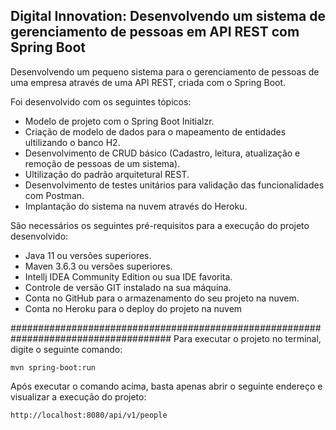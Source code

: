 <h2>Digital Innovation: Desenvolvendo um sistema de gerenciamento de pessoas em API REST com Spring Boot</h2>

Desenvolvendo um pequeno sistema para o gerenciamento de pessoas de uma empresa através de uma API REST, criada com o Spring Boot.

Foi desenvolvido com os seguintes tópicos:

* Modelo de projeto com o Spring Boot Initialzr.
* Criação de modelo de dados para o mapeamento de entidades ultilizando o banco H2.
* Desenvolvimento de CRUD básico (Cadastro, leitura, atualização e remoção de pessoas de um sistema).
* Ultilização do padrão arquitetural REST.
* Desenvolvimento de testes unitários para validação das funcionalidades com Postman.
* Implantação do sistema na nuvem através do Heroku.


São necessários os seguintes pré-requisitos para a execução do projeto desenvolvido:

* Java 11 ou versões superiores.
* Maven 3.6.3 ou versões superiores.
* Intellj IDEA Community Edition ou sua IDE favorita.
* Controle de versão GIT instalado na sua máquina.
* Conta no GitHub para o armazenamento do seu projeto na nuvem.
* Conta no Heroku para o deploy do projeto na nuvem

  

#####################################################################################
Para executar o projeto no terminal, digite o seguinte comando:
```shell script
mvn spring-boot:run 
```

Após executar o comando acima, basta apenas abrir o seguinte endereço e visualizar a execução do projeto:

```
http://localhost:8080/api/v1/people
```





